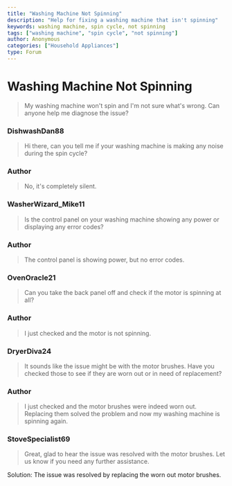 ```yaml
---
title: "Washing Machine Not Spinning"
description: "Help for fixing a washing machine that isn't spinning"
keywords: washing machine, spin cycle, not spinning
tags: ["washing machine", "spin cycle", "not spinning"]
author: Anonymous
categories: ["Household Appliances"]
type: Forum
---
```


<div class="initial-post">

# Washing Machine Not Spinning

> My washing machine won't spin and I'm not sure what's wrong. Can anyone help me diagnose the issue?

</div>

<div class="reply technician">

### DishwashDan88

> Hi there, can you tell me if your washing machine is making any noise during the spin cycle? 

</div>

<div class="reply author">

### Author

> No, it's completely silent. 
</div>

<div class="reply technician">

### WasherWizard_Mike11

> Is the control panel on your washing machine showing any power or displaying any error codes? 
</div>

<div class="reply author">

### Author

> The control panel is showing power, but no error codes. 
</div>

<div class="reply technician">

### OvenOracle21

> Can you take the back panel off and check if the motor is spinning at all? 
</div>

<div class="reply author">

### Author

> I just checked and the motor is not spinning. 
</div>

<div class="reply technician">

### DryerDiva24

> It sounds like the issue might be with the motor brushes. Have you checked those to see if they are worn out or in need of replacement?
</div>

<div class="reply author">

### Author

> I just checked and the motor brushes were indeed worn out. Replacing them solved the problem and now my washing machine is spinning again. 

</div>

<div class="reply technician">

### StoveSpecialist69

> Great, glad to hear the issue was resolved with the motor brushes. Let us know if you need any further assistance. 

</div>

Solution: The issue was resolved by replacing the worn out motor brushes.
